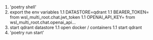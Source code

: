1. 'poetry shell'
1. export the env variables
    1.1 DATASTORE=qdrant
    1.1 BEARER_TOKEN= from wsl_multi_root.chat.jwt_token
    1.1 OPENAI_API_KEY= from wsl_multi_root.chat.openai_api...
1. start qdrant datastore
    1.1 open docker / containers
    1.1 start qdrant
1. 'poetry run start'